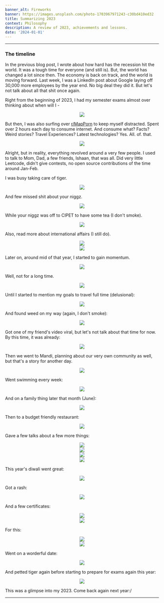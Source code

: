 ```yaml
---
banner_alt: Fireworks
banner: https://images.unsplash.com/photo-1703967971243-c30bd410ed32
title: Summarizing 2023
context: Philosophy
description: A review of 2023, achievements and lessons.
date: '2024-01-01'
---
```


---

### The timeline

In the previous blog post, I wrote about how hard has the recession hit the world. It was a tough time for everyone (and still is). But, the world has changed a lot since then. The economy is back on track, and the world is moving forward. Last week, I was a LinkedIn post about Google laying off 30,000 more employees by the year end. No big deal they did it. But let's not talk about all that shit once again.

Right from the beginning of 2023, I had my semester exams almost over thinking about when will I -

<center>
    <img src="https://cdn.statically.io/gh/thatsameguyokay/images/main/rawat.png" style={{width: "90%"}}></img>
</center>

But then, I was also surfing over [r/MapPorn](https://www.reddit.com/r/MapPorn/) to keep myself distracted. Spent over 2 hours each day to consume internet. And consume what? Facts? Weird stories? Travel Experiences? Latest technologies? Yes. All. of. that.

<center>
    <img src="https://cdn.statically.io/gh/thatsameguyokay/images/main/disliked.jpg" style={{width: "90%"}}></img>
</center>

Alright, but in reality, everything revolved around a very few people. I used to talk to Mom, Dad, a few friends, Ishaan, that was all. Did very little Leetcode, didn't give contests, no open source contributions of the time around Jan-Feb.

I was busy taking care of tiger.

<center>
    <img src="https://cdn.statically.io/gh/thatsameguyokay/images/main/tiger.jpg" style={{width: "90%"}}></img>
</center>

And few missed shit about your niggz.

<center>
    <img src="https://cdn.statically.io/gh/thatsameguyokay/images/main/chicks.png" style={{width: "90%"}}></img>
</center>

While your niggz was off to CIPET to have some tea (I don't smoke).

<center>
    <img src="https://cdn.statically.io/gh/thatsameguyokay/images/main/raghav.jpg" style={{width: "90%"}}></img>
</center>

Also, read more about international affairs (I still do).

<center>
    <img src="https://cdn.statically.io/gh/thatsameguyokay/images/main/border.jpg" style={{width: "90%"}}></img>
</center>

<center>
    <img src="https://cdn.statically.io/gh/thatsameguyokay/images/main/polity.jpg" style={{width: "90%"}}></img>
</center>

Later on, around mid of that year, I started to gain momentum.

<center>
    <img src="https://cdn.statically.io/gh/thatsameguyokay/images/main/work.png" style={{width: "90%"}}></img>
</center>

Well, not for a long time.

<center>
    <img src="https://cdn.statically.io/gh/thatsameguyokay/images/main/me.png" style={{width: "90%"}}></img>
</center>

Until I started to mention my goals to travel full time (delusional):

<center>
    <img src="https://cdn.statically.io/gh/thatsameguyokay/images/main/kullu.jpg" style={{width: "90%"}}></img>
</center>

And found weed on my way (again, I don't smoke):

<center>
    <img src="https://cdn.statically.io/gh/thatsameguyokay/images/main/weed.jpg" style={{width: "90%"}}></img>
</center>

Got one of my friend's video viral, but let's not talk about that time for now. By this time, it was already:

<center>
    <img src="https://cdn.statically.io/gh/thatsameguyokay/images/main/autumn.jpg" style={{width: "90%"}}></img>
</center>

Then we went to Mandi, planning about our very own community as well, but that's a story for another day.

<center>
    <img src="https://cdn.statically.io/gh/thatsameguyokay/images/main/tour.png" style={{width: "90%"}}></img>
</center>

Went swimming every week:

<center>
    <img src="https://cdn.statically.io/gh/thatsameguyokay/images/main/swim.png" style={{width: "90%"}}></img>
</center>

And on a family thing later that month (June):

<center>
    <img src="https://cdn.statically.io/gh/thatsameguyokay/images/main/family.png" style={{width: "90%"}}></img>
</center>

Then to a budget friendly restaurant:

<center>
    <img src="https://cdn.statically.io/gh/thatsameguyokay/images/main/budget.jpg" style={{width: "90%"}}></img>
</center>

Gave a few talks about a few more things:

<center>
    <img src="https://cdn.statically.io/gh/thatsameguyokay/images/main/talk1.JPG" style={{width: "90%"}}></img>
</center>
<center>
    <img src="https://cdn.statically.io/gh/thatsameguyokay/images/main/talk2.JPG" style={{width: "90%"}}></img>
</center>
<center>
    <img src="https://cdn.statically.io/gh/thatsameguyokay/images/main/talk4.jpg" style={{width: "90%"}}></img>
</center>
<center>
    <img src="https://cdn.statically.io/gh/thatsameguyokay/images/main/talk5.jpg" style={{width: "90%"}}></img>
</center>

This year's diwali went great:

<center>
    <img src="https://cdn.statically.io/gh/thatsameguyokay/images/main/diwali.jpg" style={{width: "90%"}}></img>
</center>

Got a rash:

<center>
    <img src="https://cdn.statically.io/gh/thatsameguyokay/images/main/rash.jpeg" style={{width: "90%"}}></img>
</center>

And a few certificates:

<center>
    <img src="https://cdn.statically.io/gh/thatsameguyokay/images/main/talk3.jpg" style={{width: "90%"}}></img>
</center>
<center>
    <img src="https://cdn.statically.io/gh/thatsameguyokay/images/main/talk6.jpg" style={{width: "90%"}}></img>
</center>

For this:

<center>
    <img src="https://cdn.statically.io/gh/thatsameguyokay/images/main/team2.jpg" style={{width: "90%"}}></img>
</center>
<center>
    <img src="https://cdn.statically.io/gh/thatsameguyokay/images/main/team.jpg" style={{width: "90%"}}></img>
</center>

Went on a worderful date:

<center>
    <img src="https://cdn.statically.io/gh/thatsameguyokay/images/main/date.jpg" style={{width: "90%"}}></img>
</center>

And petted tiger again before starting to prepare for exams again this year:

<center>
    <img src="https://cdn.statically.io/gh/thatsameguyokay/images/main/tiger2.jpg" style={{width: "90%"}}></img>
</center>

This was a glimpse into my 2023. Come back again next year:/

---

